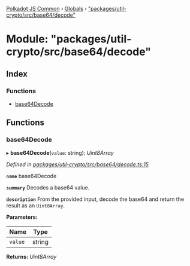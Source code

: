 [Polkadot JS Common](../README.md) › [Globals](../globals.md) › ["packages/util-crypto/src/base64/decode"](_packages_util_crypto_src_base64_decode_.md)

# Module: "packages/util-crypto/src/base64/decode"

## Index

### Functions

* [base64Decode](_packages_util_crypto_src_base64_decode_.md#base64decode)

## Functions

###  base64Decode

▸ **base64Decode**(`value`: string): *Uint8Array*

*Defined in [packages/util-crypto/src/base64/decode.ts:15](https://github.com/polkadot-js/common/blob/0a6bd414/packages/util-crypto/src/base64/decode.ts#L15)*

**`name`** base64Decode

**`summary`** Decodes a base64 value.

**`description`** 
From the provided input, decode the base64 and return the result as an `Uint8Array`.

**Parameters:**

Name | Type |
------ | ------ |
`value` | string |

**Returns:** *Uint8Array*
